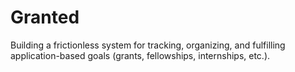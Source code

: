 # Granted
Building a frictionless system for tracking, organizing, and fulfilling application-based goals (grants, fellowships, internships, etc.).
